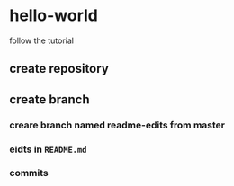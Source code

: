 # hello-world
follow the tutorial

## create repository
## create branch
### creare branch named readme-edits from master
### eidts in `README.md`
### commits
